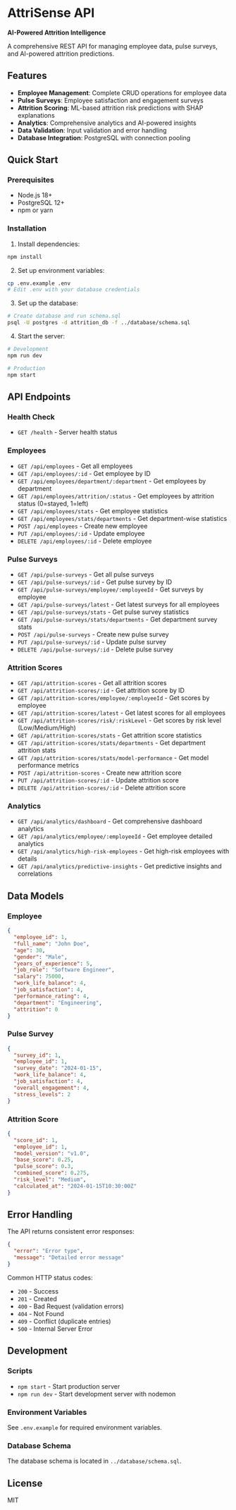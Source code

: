 # AttriSense API

**AI-Powered Attrition Intelligence**

A comprehensive REST API for managing employee data, pulse surveys, and AI-powered attrition predictions.

## Features

- **Employee Management**: Complete CRUD operations for employee data
- **Pulse Surveys**: Employee satisfaction and engagement surveys
- **Attrition Scoring**: ML-based attrition risk predictions with SHAP explanations
- **Analytics**: Comprehensive analytics and AI-powered insights
- **Data Validation**: Input validation and error handling
- **Database Integration**: PostgreSQL with connection pooling

## Quick Start

### Prerequisites

- Node.js 18+
- PostgreSQL 12+
- npm or yarn

### Installation

1. Install dependencies:

```bash
npm install
```

2. Set up environment variables:

```bash
cp .env.example .env
# Edit .env with your database credentials
```

3. Set up the database:

```bash
# Create database and run schema.sql
psql -U postgres -d attrition_db -f ../database/schema.sql
```

4. Start the server:

```bash
# Development
npm run dev

# Production
npm start
```

## API Endpoints

### Health Check

- `GET /health` - Server health status

### Employees

- `GET /api/employees` - Get all employees
- `GET /api/employees/:id` - Get employee by ID
- `GET /api/employees/department/:department` - Get employees by department
- `GET /api/employees/attrition/:status` - Get employees by attrition status (0=stayed, 1=left)
- `GET /api/employees/stats` - Get employee statistics
- `GET /api/employees/stats/departments` - Get department-wise statistics
- `POST /api/employees` - Create new employee
- `PUT /api/employees/:id` - Update employee
- `DELETE /api/employees/:id` - Delete employee

### Pulse Surveys

- `GET /api/pulse-surveys` - Get all pulse surveys
- `GET /api/pulse-surveys/:id` - Get pulse survey by ID
- `GET /api/pulse-surveys/employee/:employeeId` - Get surveys by employee
- `GET /api/pulse-surveys/latest` - Get latest surveys for all employees
- `GET /api/pulse-surveys/stats` - Get pulse survey statistics
- `GET /api/pulse-surveys/stats/departments` - Get department survey stats
- `POST /api/pulse-surveys` - Create new pulse survey
- `PUT /api/pulse-surveys/:id` - Update pulse survey
- `DELETE /api/pulse-surveys/:id` - Delete pulse survey

### Attrition Scores

- `GET /api/attrition-scores` - Get all attrition scores
- `GET /api/attrition-scores/:id` - Get attrition score by ID
- `GET /api/attrition-scores/employee/:employeeId` - Get scores by employee
- `GET /api/attrition-scores/latest` - Get latest scores for all employees
- `GET /api/attrition-scores/risk/:riskLevel` - Get scores by risk level (Low/Medium/High)
- `GET /api/attrition-scores/stats` - Get attrition score statistics
- `GET /api/attrition-scores/stats/departments` - Get department attrition stats
- `GET /api/attrition-scores/stats/model-performance` - Get model performance metrics
- `POST /api/attrition-scores` - Create new attrition score
- `PUT /api/attrition-scores/:id` - Update attrition score
- `DELETE /api/attrition-scores/:id` - Delete attrition score

### Analytics

- `GET /api/analytics/dashboard` - Get comprehensive dashboard analytics
- `GET /api/analytics/employee/:employeeId` - Get employee detailed analytics
- `GET /api/analytics/high-risk-employees` - Get high-risk employees with details
- `GET /api/analytics/predictive-insights` - Get predictive insights and correlations

## Data Models

### Employee

```json
{
  "employee_id": 1,
  "full_name": "John Doe",
  "age": 30,
  "gender": "Male",
  "years_of_experience": 5,
  "job_role": "Software Engineer",
  "salary": 75000,
  "work_life_balance": 4,
  "job_satisfaction": 4,
  "performance_rating": 4,
  "department": "Engineering",
  "attrition": 0
}
```

### Pulse Survey

```json
{
  "survey_id": 1,
  "employee_id": 1,
  "survey_date": "2024-01-15",
  "work_life_balance": 4,
  "job_satisfaction": 4,
  "overall_engagement": 4,
  "stress_levels": 2
}
```

### Attrition Score

```json
{
  "score_id": 1,
  "employee_id": 1,
  "model_version": "v1.0",
  "base_score": 0.25,
  "pulse_score": 0.3,
  "combined_score": 0.275,
  "risk_level": "Medium",
  "calculated_at": "2024-01-15T10:30:00Z"
}
```

## Error Handling

The API returns consistent error responses:

```json
{
  "error": "Error type",
  "message": "Detailed error message"
}
```

Common HTTP status codes:

- `200` - Success
- `201` - Created
- `400` - Bad Request (validation errors)
- `404` - Not Found
- `409` - Conflict (duplicate entries)
- `500` - Internal Server Error

## Development

### Scripts

- `npm start` - Start production server
- `npm run dev` - Start development server with nodemon

### Environment Variables

See `.env.example` for required environment variables.

### Database Schema

The database schema is located in `../database/schema.sql`.

## License

MIT
